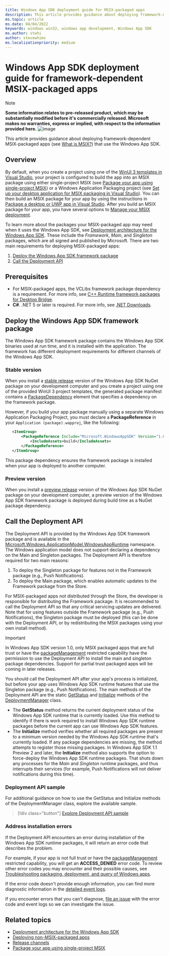 ```yaml
---
title: Windows App SDK deployment guide for MSIX-packaged apps 
description: This article provides guidance about deploying framework-dependent MSIX-packaged apps (see [What is MSIX?](/windows/msix/overview)) that use the Windows App SDK.
ms.topic: article
ms.date: 04/04/2022
keywords: windows win32, windows app development, Windows App SDK 
ms.author: stwhi
author: stevewhims
ms.localizationpriority: medium
---
```


# Windows App SDK deployment guide for framework-dependent MSIX-packaged apps 

> [!NOTE]
> **Some information relates to pre-released product, which may be substantially modified before it's commercially released. Microsoft makes no warranties, express or implied, with respect to the information provided here.**
![image](https://user-images.githubusercontent.com/31261191/166337911-fadf8d3e-427f-4d69-af14-be8523208297.png)

This article provides guidance about deploying framework-dependent MSIX-packaged apps (see [What is MSIX?](/windows/msix/overview)) that use the Windows App SDK.

## Overview

By default, when you create a project using one of the [WinUI 3 templates in Visual Studio](..\winui\winui3\winui-project-templates-in-visual-studio.md), your project is configured to build the app into an MSIX package using either single-project MSIX (see [Package your app using single-project MSIX](/windows/apps/windows-app-sdk/single-project-msix)) or a Windows Application Packaging project (see [Set up your desktop application for MSIX packaging in Visual Studio](/windows/msix/desktop/desktop-to-uwp-packaging-dot-net)). You can then build an MSIX package for your app by using the instructions in [Package a desktop or UWP app in Visual Studio](/windows/msix/package/packaging-uwp-apps). After you build an MSIX package for your app, you have several options to [Manage your MSIX deployment](/windows/msix/desktop/managing-your-msix-deployment-overview).

To learn more about the packages your MSIX-packaged app may need when it uses the Windows App SDK, see [Deployment architecture for the Windows App SDK](deployment-architecture.md). These include the *Framework*, *Main*, and *Singleton* packages, which are all signed and published by Microsoft. There are two main requirements for deploying MSIX-packaged apps:

1. [Deploy the Windows App SDK framework package](#deploy-the-windows-app-sdk-framework-package)
2. [Call the Deployment API](#call-the-deployment-api)

## Prerequisites

* For MSIX-packaged apps, the VCLibs framework package dependency is a requirement. For more info, see [C++ Runtime framework packages for Desktop Bridge](/troubleshoot/cpp/c-runtime-packages-desktop-bridge).
* **C#**. .NET 5 or later is required. For more info, see [.NET Downloads](https://dotnet.microsoft.com/download/dotnet/).

## Deploy the Windows App SDK framework package

The Windows App SDK framework package contains the Windows App SDK binaries used at run time, and it is installed with the application. The framework has different deployment requirements for different channels of the Windows App SDK.

### Stable version

When you install a [stable release](stable-channel.md) version of the Windows App SDK NuGet package on your development computer and you create a project using one of the provided WinUI 3 project templates, the generated package manifest contains a [PackageDependency](/uwp/schemas/appxpackage/uapmanifestschema/element-packagedependency) element that specifies a dependency on the framework package.

However, if you build your app package manually using a separate Windows Application Packaging Project, you must declare a **PackageReference** in your `Application (package).wapproj`, like the following:

 ```xml
    <ItemGroup>
        <PackageReference Include="Microsoft.WindowsAppSDK" Version="1.0.1">
            <IncludeAssets>build</IncludeAssets>
        </PackageReference>
    </ItemGroup>
```

This package dependency ensures the framework package is installed when your app is deployed to another computer.

### Preview version

When you install a [preview release](preview-channel.md) version of the Windows App SDK NuGet package on your development computer, a preview version of the Windows App SDK framework package is deployed during build time as a NuGet package dependency.

## Call the Deployment API

 The Deployment API is provided by the Windows App SDK framework package and is available in the [Microsoft.Windows.ApplicationModel.WindowsAppRuntime](/windows/windows-app-sdk/api/winrt/microsoft.windows.applicationmodel.windowsappruntime) namespace. The Windows application model does not support declaring a dependency on the Main and Singleton packages. The Deployment API is therefore required for two main reasons:

1. To deploy the Singleton package for features not in the Framework package (e.g., Push Notifications).
2. To deploy the Main package, which enables automatic updates to the Framework package from the Store.

For MSIX-packaged apps *not* distributed through the Store, the developer is responsible for distributing the Framework package. It is recommended to call the Deployment API so that any critical servicing updates are delivered. Note that for using features outside the Framework package (e.g., Push Notifications), the Singleton package must be deployed (this can be done with the Deployment API, or by redistributing the MSIX packages using your own install method). 

> [!IMPORTANT]
> In Windows App SDK version 1.0, only MSIX packaged apps that are full trust or have the [packageManagement](/windows/uwp/packaging/app-capability-declarations) restricted capability have the permission to use the Deployment API to install the main and singleton package dependencies. Support for partial trust packaged apps will be coming in later releases. 

You should call the Deployment API after your app's process is initialized, but before your app uses Windows App SDK runtime features that use the Singleton package (e.g., Push Notifications). The main methods of the Deployment API are the static [GetStatus](/windows/windows-app-sdk/api/winrt/microsoft.windows.applicationmodel.windowsappruntime.deploymentmanager.getstatus) and [Initialize](/windows/windows-app-sdk/api/winrt/microsoft.windows.applicationmodel.windowsappruntime.deploymentmanager.initialize) methods of the [DeploymentManager](/windows/windows-app-sdk/api/winrt/microsoft.windows.applicationmodel.windowsappruntime.deploymentmanager) class.

- The **GetStatus** method returns the current deployment status of the Windows App SDK runtime that is currently loaded. Use this method to identify if there is work required to install Windows App SDK runtime packages before the current app can use Windows App SDK features.
- The **Initialize** method verifies whether all required packages are present to a minimum version needed by the Windows App SDK runtime that's currently loaded. If any package dependencies are missing, the method attempts to register those missing packages. In Windows App SDK 1.1 Preview 2 and later, the **Initialize** method also supports the option to force-deploy the Windows App SDK runtime packages. That shuts down any processes for the *Main* and *Singleton* runtime packages, and thus interrupts their services (for example, Push Notifications will not deliver notifications during this time).

### Deployment API sample 

For additional guidance on how to use the GetStatus and Initialize methods of the DeploymentManager class, explore the available sample. 

> [!div class="button"]
> [Explore Deployment API sample](https://github.com/microsoft/WindowsAppSDK-Samples/tree/main/Samples/DeploymentManager)

### Address installation errors

If the Deployment API encounters an error during installation of the Windows App SDK runtime packages, it will return an error code that describes the problem. 

For example, if your app is not full trust or have the [packageManagement](/windows/uwp/packaging/app-capability-declarations) restricted capability, you will get an **ACCESS_DENIED** error code. To review other error codes you may encounter and their possible causes, see [Troubleshooting packaging, deployment, and query of Windows apps](/windows/win32/appxpkg/troubleshooting#common-error-codes).

If the error code doesn't provide enough information, you can find more diagnostic information in the [detailed event logs](/windows/win32/appxpkg/troubleshooting#get-diagnostic-information).

If you encounter errors that you can't diagnose, [file an issue](https://github.com/microsoft/WindowsAppSDK/issues) with the error code and event logs so we can investigate the issue.

## Related topics

* [Deployment architecture for the Windows App SDK](deployment-architecture.md)
* [Deploying non-MSIX-packaged apps](deploy-unpackaged-apps.md)
* [Release channels](release-channels.md)
* [Package your app using single-project MSIX](/windows/apps/windows-app-sdk/single-project-msix)
